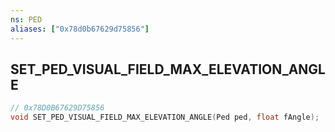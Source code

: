 ```yaml
---
ns: PED
aliases: ["0x78d0b67629d75856"]
---
```

## SET_PED_VISUAL_FIELD_MAX_ELEVATION_ANGLE

```c
// 0x78D0B67629D75856
void SET_PED_VISUAL_FIELD_MAX_ELEVATION_ANGLE(Ped ped, float fAngle);
```
